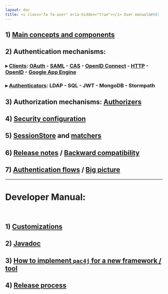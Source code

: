 ```yaml
---
layout: doc
title: <i class="fa fa-user" aria-hidden="true"></i> User manual&#58;
---
```


## 1) [Main concepts and components](/docs/main-concepts-and-components.html)

## 2) Authentication mechanisms:

### &#9656; [Clients](/docs/clients.html): [OAuth](/docs/clients/oauth.html) - [SAML](/docs/clients/saml.html) - [CAS](/docs/clients/cas.html) - [OpenID Connect](/docs/clients/openid-connect.html) - [HTTP](/docs/clients/http.html) - [OpenID](/docs/clients/openid.html) - [Google App Engine](/docs/clients/google-app-engine.html)

### &#9656; [Authenticators](/docs/authenticators.html): LDAP - SQL - JWT - MongoDB - Stormpath

## 3) Authorization mechanisms: [Authorizers](/docs/authorizers.html)

## 4) [Security configuration](/docs/config.html)

## 5) [SessionStore](/docs/session-store.html) and [matchers](/docs/matchers.html)

## 6) [Release notes](/docs/release-notes.html) / [Backward compatibility](/docs/backward-compatibility.html)

## 7) [Authentication flows](/docs/authentication-flows.html) / [Big picture](/docs/big-picture.html)

---

<h1 class="text-center"><span class="alert alert-warning"><i class="fa fa-file-code-o" aria-hidden="true"></i> Developer Manual&#58;</span></h1><br />

## 1) [Customizations](/docs/customizations.html)

## 2) [Javadoc](http://www.pac4j.org/apidocs/pac4j/1.9.1/index.html)

## 3) [How to implement `pac4j` for a new framework / tool](/docs/how-to-implement-pac4j-for-a-new-framework.html)

## 4) [Release process](/docs/release-process.html)
